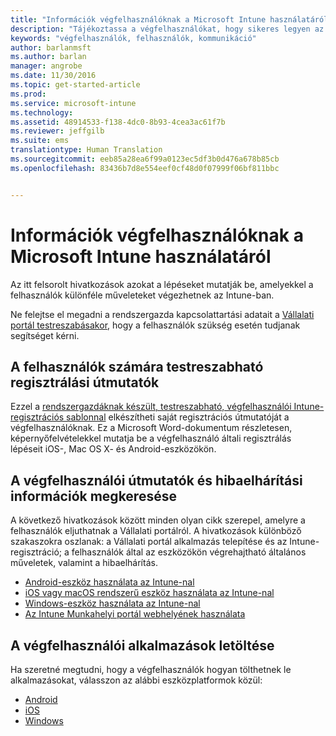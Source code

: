 ```yaml
---
title: "Információk végfelhasználóknak a Microsoft Intune használatáról | Microsoft Intune"
description: "Tájékoztassa a végfelhasználókat, hogy sikeres legyen az Intune bevezetése."
keywords: "végfelhasználók, felhasználók, kommunikáció"
author: barlanmsft
ms.author: barlan
manager: angrobe
ms.date: 11/30/2016
ms.topic: get-started-article
ms.prod: 
ms.service: microsoft-intune
ms.technology: 
ms.assetid: 48914533-f138-4dc0-8b93-4cea3ac61f7b
ms.reviewer: jeffgilb
ms.suite: ems
translationtype: Human Translation
ms.sourcegitcommit: eeb85a28ea6f99a0123ec5df3b0d476a678b85cb
ms.openlocfilehash: 83436b7d8e554eef0cf48d0f07999f06bf811bbc


---
```


# <a name="resources-about-the-end-user-experience-with-microsoft-intune"></a>Információk végfelhasználóknak a Microsoft Intune használatáról

Az itt felsorolt hivatkozások azokat a lépéseket mutatják be, amelyekkel a felhasználók különféle műveleteket végezhetnek az Intune-ban.

Ne felejtse el megadni a rendszergazda kapcsolattartási adatait a [Vállalati portál testreszabásakor](/Intune/get-started/start-with-a-paid-subscription-to-microsoft-intune-step-7), hogy a felhasználók szükség esetén tudjanak segítséget kérni.

## <a name="enrollment-guide-that-you-can-customize-for-your-users"></a>A felhasználók számára testreszabható regisztrálási útmutatók

Ezzel a [rendszergazdáknak készült, testreszabható, végfelhasználói Intune-regisztrációs sablonnal](https://gallery.technet.microsoft.com/End-user-Intune-enrollment-55dfd64a) elkészítheti saját regisztrációs útmutatóját a végfelhasználóknak. Ez a Microsoft Word-dokumentum részletesen, képernyőfelvételekkel mutatja be a végfelhasználó általi regisztrálás lépéseit iOS-, Mac OS X- és Android-eszközökön.

## <a name="how-your-end-users-find-how-to-and-troubleshooting-information"></a>A végfelhasználói útmutatók és hibaelhárítási információk megkeresése

A következő hivatkozások között minden olyan cikk szerepel, amelyre a felhasználók eljuthatnak a Vállalati portálról. A hivatkozások különböző szakaszokra oszlanak: a Vállalati portál alkalmazás telepítése és az Intune-regisztráció; a felhasználók által az eszközökön végrehajtható általános műveletek, valamint a hibaelhárítás.

- [Android-eszköz használata az Intune-nal](/Intune/EndUser/using-your-android-device-with-intune)
- [iOS vagy macOS rendszerű eszköz használata az Intune-nal](/Intune/EndUser/using-your-ios-or-mac-os-x-device-with-intune)
- [Windows-eszköz használata az Intune-nal](/Intune/EndUser/using-your-windows-device-with-intune)
- [Az Intune Munkahelyi portál webhelyének használata](/Intune/EndUser/using-the-intune-company-portal-website)


## <a name="how-your-end-users-get-their-apps"></a>A végfelhasználói alkalmazások letöltése

Ha szeretné megtudni, hogy a végfelhasználók hogyan tölthetnek le alkalmazásokat, válasszon az alábbi eszközplatformok közül:

- [Android](how-your-android-users-get-their-apps.md)
- [iOS](how-your-ios-users-get-their-apps.md)
- [Windows](how-your-windows-users-get-their-apps.md)



<!--HONumber=Dec16_HO1-->


